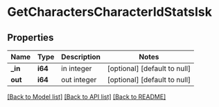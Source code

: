 # GetCharactersCharacterIdStatsIsk

## Properties
Name | Type | Description | Notes
------------ | ------------- | ------------- | -------------
**_in** | **i64** | in integer | [optional] [default to null]
**out** | **i64** | out integer | [optional] [default to null]

[[Back to Model list]](../README.md#documentation-for-models) [[Back to API list]](../README.md#documentation-for-api-endpoints) [[Back to README]](../README.md)


